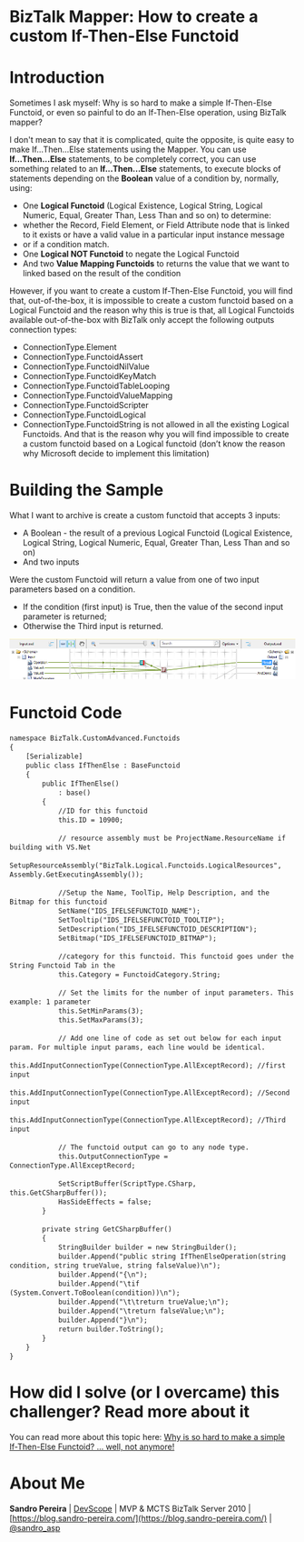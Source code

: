 # BizTalk Mapper: How to create a custom If-Then-Else Functoid

# Introduction
Sometimes I ask myself: Why is so hard to make a simple If-Then-Else Functoid, or even so painful to do an If-Then-Else operation, using BizTalk mapper?

I don't mean to say that it is complicated, quite the opposite, is quite easy to make If…Then…Else statements using the Mapper. You can use **If...Then...Else** statements, to be completely correct, you can use something related to an **If...Then...Else** statements, to execute blocks of statements depending on the **Boolean** value of a condition by, normally, using:
* One **Logical Functoid** (Logical Existence, Logical String, Logical Numeric, Equal, Greater Than, Less Than and so on) to determine:
 * whether the Record, Field Element, or Field Attribute node that is linked to it exists or have a valid value in a particular input instance message
 * or if a condition match.
* One **Logical NOT Functoid** to negate the Logical Functoid
 * And two **Value Mapping Functoids** to returns the value that we want to linked based on the result of the condition

However, if you want to create a custom If-Then-Else Functoid, you will find that, out-of-the-box, it is impossible to create a custom functoid based on a Logical Functoid and the reason why this is true is that, all Logical Functoids available out-of-the-box with BizTalk only accept the following outputs connection types:
* ConnectionType.Element
* ConnectionType.FunctoidAssert
* ConnectionType.FunctoidNilValue
* ConnectionType.FunctoidKeyMatch
* ConnectionType.FunctoidTableLooping
* ConnectionType.FunctoidValueMapping
* ConnectionType.FunctoidScripter
* ConnectionType.FunctoidLogical
* ConnectionType.FunctoidString is not allowed in all the existing Logical Functoids. And that is the reason why you will find impossible to create a custom functoid based on a Logical functoid (don’t know the reason why Microsoft decide to implement this limitation)

# Building the Sample
What I want to archive is create a custom functoid that accepts 3 inputs:
* A Boolean - the result of a previous Logical Functoid (Logical Existence, Logical String, Logical Numeric, Equal, Greater Than, Less Than and so on)
* And two inputs

Were the custom Functoid will return a value from one of two input parameters based on a condition.
* If the condition (first input) is True, then the value of the second input parameter is returned;
* Otherwise the Third input is returned.

![custom If-Then-Else Functoid](media/BizTalk-custom-if-then-else-condition.png)

# Functoid Code

    
	namespace BizTalk.CustomAdvanced.Functoids 
    { 
        [Serializable] 
        public class IfThenElse : BaseFunctoid 
		{ 
			public IfThenElse() 
				: base() 
			{ 
				//ID for this functoid 
				this.ID = 10900; 
	 
				// resource assembly must be ProjectName.ResourceName if building with VS.Net 
				SetupResourceAssembly("BizTalk.Logical.Functoids.LogicalResources", Assembly.GetExecutingAssembly()); 
	 
				//Setup the Name, ToolTip, Help Description, and the Bitmap for this functoid 
				SetName("IDS_IFELSEFUNCTOID_NAME"); 
				SetTooltip("IDS_IFELSEFUNCTOID_TOOLTIP"); 
				SetDescription("IDS_IFELSEFUNCTOID_DESCRIPTION"); 
				SetBitmap("IDS_IFELSEFUNCTOID_BITMAP"); 
	 
				//category for this functoid. This functoid goes under the String Functoid Tab in the 
				this.Category = FunctoidCategory.String; 
	 
				// Set the limits for the number of input parameters. This example: 1 parameter 
				this.SetMinParams(3); 
				this.SetMaxParams(3); 
	 
				// Add one line of code as set out below for each input param. For multiple input params, each line would be identical. 
				this.AddInputConnectionType(ConnectionType.AllExceptRecord); //first input 
				this.AddInputConnectionType(ConnectionType.AllExceptRecord); //Second input 
				this.AddInputConnectionType(ConnectionType.AllExceptRecord); //Third input 
	 
				// The functoid output can go to any node type. 
				this.OutputConnectionType = ConnectionType.AllExceptRecord; 
	 
				SetScriptBuffer(ScriptType.CSharp, this.GetCSharpBuffer()); 
				HasSideEffects = false; 
			} 
	 
			private string GetCSharpBuffer() 
			{ 
				StringBuilder builder = new StringBuilder(); 
				builder.Append("public string IfThenElseOperation(string condition, string trueValue, string falseValue)\n"); 
				builder.Append("{\n"); 
				builder.Append("\tif (System.Convert.ToBoolean(condition))\n"); 
				builder.Append("\t\treturn trueValue;\n"); 
				builder.Append("\treturn falseValue;\n"); 
				builder.Append("}\n"); 
				return builder.ToString(); 
			} 
		} 
	}
    

# How did I solve (or I overcame) this challenger? Read more about it
You can read more about this topic here: [Why is so hard to make a simple If-Then-Else Functoid? … well, not anymore!
](https://blog.sandro-pereira.com/2016/02/10/why-is-so-hard-to-make-a-simple-if-then-else-functoid-well-not-anymore/)

# About Me
**Sandro Pereira** | [DevScope](http://www.devscope.net/) | MVP & MCTS BizTalk Server 2010 | [https://blog.sandro-pereira.com/](https://blog.sandro-pereira.com/) | [@sandro_asp](https://twitter.com/sandro_asp)

